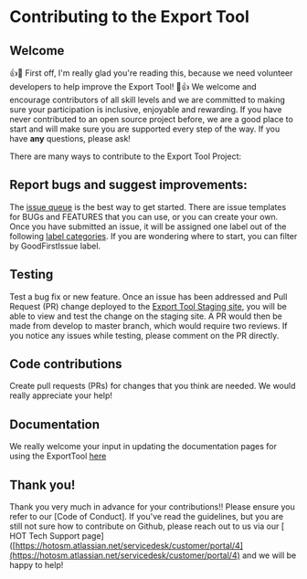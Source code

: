 # Contributing to the Export Tool

## Welcome

:+1::tada: First off, I'm really glad you're reading this, because we need volunteer developers to help improve the Export Tool! :tada::+1:
We welcome and encourage contributors of all skill levels and we are committed to making sure your participation is inclusive, enjoyable and rewarding. If you have never contributed to an open source project before, we are a good place to start and will make sure you are supported every step of the way. If you have **any** questions, please ask!


There are many ways to contribute to the Export Tool Project:

## Report bugs and suggest improvements:

The [issue queue](https://github.com/hotosm/osm-export-tool/issues) is the best way to get started. There are issue templates for BUGs and FEATURES that you can use, or you can create your own. Once you have submitted an issue, it will be assigned one label out of the following [label categories](https://github.com/hotosm/osm-export-tool/labels). If you are wondering where to start, you can filter by GoodFirstIssue label.


## Testing

Test a bug fix or new feature. Once an issue has been addressed and Pull Request (PR) change deployed to the [Export Tool Staging site](https://export-staging.hotosm.org/en/v3/), you will be able to view and test the change on the staging site. A PR would then be made from develop to master branch, which would require two reviews. If you notice any issues while testing, please comment on the PR directly.


## Code contributions

Create pull requests (PRs) for changes that you think are needed. We would really appreciate your help! 

## Documentation

We really welcome your input in updating the documentation pages for using the ExportTool [here](https://github.com/hotosm/osm-export-tool/tree/master/ui/app/components/help)


## Thank you!
Thank you very much in advance for your contributions!! Please ensure you refer to our [Code of Conduct].
If you've read the guidelines, but you are still not sure how to contribute on Github, please reach out to us via our [ HOT Tech Support page]([https://hotosm.atlassian.net/servicedesk/customer/portal/4](https://hotosm.atlassian.net/servicedesk/customer/portal/4) and we will be happy to help!

